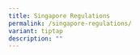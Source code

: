 ```yaml
---
title: Singapore Regulations
permalink: /singapore-regulations/
variant: tiptap
description: ""
---
```

